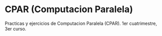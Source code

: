 # CPAR (Computacion Paralela)
Practicas y ejercicios de Computacion Paralela (CPAR). 1er cuatrimestre, 3er curso.
